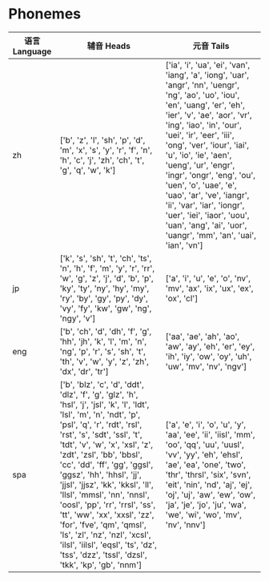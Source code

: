 # Phonemes
| 语言 Language | 辅音 Heads | 元音 Tails |
| --- | --- | --- |
| zh | ['b', 'z', 'l', 'sh', 'p', 'd', 'm', 'x', 's', 'y', 'r', 'f', 'n', 'h', 'c', 'j', 'zh', 'ch', 't', 'g', 'q', 'w', 'k'] | ['ia', 'i', 'ua', 'ei', 'van', 'iang', 'a', 'iong', 'uar', 'angr', 'nn', 'uengr', 'ng', 'ao', 'uo', 'iou', 'en', 'uang', 'er', 'eh', 'ier', 'v', 'ae', 'aor', 'vr', 'ing', 'iao', 'in', 'our', 'uei', 'ir', 'eer', 'iii', 'ong', 'ver', 'iour', 'iai', 'u', 'io', 'ie', 'aen', 'ueng', 'ur', 'engr', 'ingr', 'ongr', 'eng', 'ou', 'uen', 'o', 'uae', 'e', 'uao', 'ar', 've', 'iangr', 'ii', 'var', 'iar', 'iongr', 'uer', 'iei', 'iaor', 'uou', 'uan', 'ang', 'ai', 'uor', 'uangr', 'mm', 'an', 'uai', 'ian', 'vn'] |
| jp | ['k', 's', 'sh', 't', 'ch', 'ts', 'n', 'h', 'f', 'm', 'y', 'r', 'rr', 'w', 'g', 'z', 'j', 'd', 'b', 'p', 'ky', 'ty', 'ny', 'hy', 'my', 'ry', 'by', 'gy', 'py', 'dy', 'vy', 'fy', 'kw', 'gw', 'ng', 'ngy', 'v'] | ['a', 'i', 'u', 'e', 'o', 'nv', 'mv', 'ax', 'ix', 'ux', 'ex', 'ox', 'cl'] |
| eng | ['b', 'ch', 'd', 'dh', 'f', 'g', 'hh', 'jh', 'k', 'l', 'm', 'n', 'ng', 'p', 'r', 's', 'sh', 't', 'th', 'v', 'w', 'y', 'z', 'zh', 'dx', 'dr', 'tr'] | ['aa', 'ae', 'ah', 'ao', 'aw', 'ay', 'eh', 'er', 'ey', 'ih', 'iy', 'ow', 'oy', 'uh', 'uw', 'mv', 'nv', 'ngv'] |
| spa | ['b', 'blz', 'c', 'd', 'ddt', 'dlz', 'f', 'g', 'glz', 'h', 'hsl', 'j', 'jsl', 'k', 'l', 'ldt', 'lsl', 'm', 'n', 'ndt', 'p', 'psl', 'q', 'r', 'rdt', 'rsl', 'rst', 's', 'sdt', 'ssl', 't', 'tdt', 'v', 'w', 'x', 'xsl', 'z', 'zdt', 'zsl', 'bb', 'bbsl', 'cc', 'dd', 'ff', 'gg', 'ggsl', 'ggsz', 'hh', 'hhsl', 'jj', 'jjsl', 'jjsz', 'kk', 'kksl', 'll', 'llsl', 'mmsl', 'nn', 'nnsl', 'oosl', 'pp', 'rr', 'rrsl', 'ss', 'tt', 'ww', 'xx', 'xxsl', 'zz', 'for', 'fve', 'qm', 'qmsl', 'ls', 'zl', 'nz', 'nzl', 'xcsl', 'ilsl', 'iilsl', 'eqsl', 'ts', 'dz', 'tss', 'dzz', 'tssl', 'dzsl', 'tkk', 'kp', 'gb', 'nnm'] | ['a', 'e', 'i', 'o', 'u', 'y', 'aa', 'ee', 'ii', 'iisl', 'mm', 'oo', 'qq', 'uu', 'uusl', 'vv', 'yy', 'eh', 'ehsl', 'ae', 'ea', 'one', 'two', 'thr', 'thrsl', 'six', 'svn', 'eit', 'nin', 'nd', 'aj', 'ej', 'oj', 'uj', 'aw', 'ew', 'ow', 'ja', 'je', 'jo', 'ju', 'wa', 'we', 'wi', 'wo', 'mv', 'nv', 'nnv'] |


